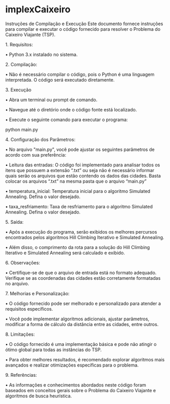 # implexCaixeiro

Instruções de Compilação e Execução
Este documento fornece instruções para compilar e executar o código fornecido para resolver o Problema do Caixeiro Viajante (TSP).

</p>1.	Requisitos:</p>
•	Python 3.x instalado no sistema.
</p>2.	Compilação:</p>
•	Não é necessário compilar o código, pois o Python é uma linguagem interpretada. O código será executado diretamente.
</p>3.	Execução</p>
</p>•	Abra um terminal ou prompt de comando.</p>
</p>•	Navegue até o diretório onde o código fonte está localizado.</p>
</p>•	Execute o seguinte comando para executar o programa:</p>
python main.py 
</p>4.	Configuração dos Parâmetros:</p>
</p>•	No arquivo "main.py", você pode ajustar os seguintes parâmetros de acordo com sua preferência:</p>
</p>•	Leitura das entradas: O código foi implementado para analisar todos os itens que possuem a extensão “.txt” ou seja não é necessário informar quais serão os arquivos que estão contendo os dados das cidades. Basta colocar os arquivos “.txt” na mesma pasta que o arquivo “main.py”</p>
</p>•	temperatura_inicial: Temperatura inicial para o algoritmo Simulated Annealing. Defina o valor desejado.</p>
</p>•	taxa_resfriamento: Taxa de resfriamento para o algoritmo Simulated Annealing. Defina o valor desejado.</p>
</p>5.	Saída:</p>
</p>•	Após a execução do programa, serão exibidos os melhores percursos encontrados pelos algoritmos Hill Climbing Iterativo e Simulated Annealing.</p>
</p>•	Além disso, o comprimento da rota para a solução do Hill Climbing Iterativo e Simulated Annealing será calculado e exibido.</p>
</p>6.	Observações:</p>
</p>•	Certifique-se de que o arquivo de entrada está no formato adequado. Verifique se as coordenadas das cidades estão corretamente formatadas no arquivo.</p>
</p>7.	Melhorias e Personalização:</p>
</p>•	O código fornecido pode ser melhorado e personalizado para atender a requisitos específicos.</p>
</p>•	Você pode implementar algoritmos adicionais, ajustar parâmetros, modificar a forma de cálculo da distância entre as cidades, entre outros.</p>
</p>8.	Limitações:</p>
</p>•	O código fornecido é uma implementação básica e pode não atingir o ótimo global para todas as instâncias do TSP.</p>
</p>•	Para obter melhores resultados, é recomendado explorar algoritmos mais avançados e realizar otimizações específicas para o problema.</p>
</p>9.	Referências:</p>
</p>•	As informações e conhecimentos abordados neste código foram baseados em conceitos gerais sobre o Problema do Caixeiro Viajante e algoritmos de busca heurística.</p>
